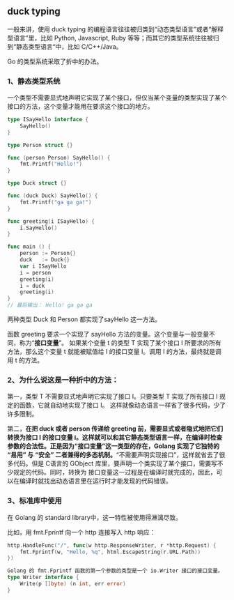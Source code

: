 ## duck typing
一般来讲，使用 duck typing 的编程语言往往被归类到“动态类型语言”或者“解释型语言”里，比如 Python, Javascript, Ruby 等等；而其它的类型系统往往被归到“静态类型语言“中，比如 C/C++/Java。

Go 的类型系统采取了折中的办法。

### 1、静态类型系统
一个类型不需要显式地声明它实现了某个接口，但仅当某个变量的类型实现了某个接口的方法，这个变量才能用在要求这个接口的地方。

```go
type ISayHello interface {
    SayHello()
}

type Person struct {}

func (person Person) SayHello() {
    fmt.Printf("Hello!")
}

type Duck struct {}

func (duck Duck) SayHello() {
    fmt.Printf("ga ga ga!")
}

func greeting(i ISayHello) {
    i.SayHello()
}

func main () {
    person := Person{}
    duck   := Duck{}
    var i ISayHello
    i = person
    greeting(i)
    i = duck
    greeting(i)
}
// 最后输出： Hello! ga ga ga
```
两种类型 Duck 和 Person 都实现了sayHello 这一方法。

函数 greeting 要求一个实现了 sayHello 方法的变量。这个变量与一般变量不同，称为“**接口变量**”。 如果某个变量 t 的类型 T 实现了某个接口 I 所要求的所有方法，那么这个变量 t 就能被赋值给 I 的接口变量 I。调用 I 的方法，最终就是调用 t 的方法。

### 2、为什么说这是一种折中的方法：
第一，类型 T 不需要显式地声明它实现了接口 I。只要类型 T 实现了所有接口 I 规定的函数，它就自动地实现了接口 I。 这样就像动态语言一样省了很多代码，少了许多限制。

第二，**在把 duck 或者 person 传递给 greeting 前，需要显式或者隐式地把它们转换为接口 I 的接口变量 i。这样就可以和其它静态类型语言一样，在编译时检查参数的合法性。正是因为“接口变量”这一类型的存在，Golang 实现了它独特的 “易用” 与 “安全” 二者兼得的多态机制。**“不需要声明实现接口”，这样就省去了很多代码。但是 C语言的 GObject 库里，要声明一个类实现了某个接口，需要写不少规定的代码。同时，转换为 接口变量这一过程是在编译时就完成的，因此，可以在编译时就找出动态语言里在运行时才能发现的代码错误。

### 3、标准库中使用
在 Golang 的 standard library中，这一特性被使用得淋漓尽致。

比如，用 fmt.Fprintf 向一个 http 连接写入 http 响应：

```go
http.HandleFunc("/", func(w http.ResponseWriter, r *http.Request) {
    fmt.Fprintf(w, "Hello, %q", html.EscapeString(r.URL.Path))
})

Golang 的 fmt.Fprintf 函数的第一个参数的类型是一个 io.Writer 接口的接口变量。
type Writer interface {
    Write(p []byte) (n int, err error)
}
```
